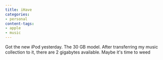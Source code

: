 ```yaml
---
title: iHave
categories:
- personal
content-tags:
- apple
- music
---
```


Got the new iPod yesterday.  The 30 GB model.  After transferring my music collection to it, there are 2 gigabytes available.  Maybe it's time to weed
